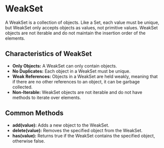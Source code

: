 # WeakSet

A WeakSet is a collection of objects. Like a Set, each value must be unique, but WeakSet only accepts objects as values, not primitive values. WeakSet objects are not iterable and do not maintain the insertion order of the elements.

## Characteristics of WeakSet

- **Only Objects:** A WeakSet can only contain objects.
- **No Duplicates:** Each object in a WeakSet must be unique.
- **Weak References:** Objects in a WeakSet are held weakly, meaning that if there are no other references to an object, it can be garbage collected.
- **Non-Iterable:** WeakSet objects are not iterable and do not have methods to iterate over elements.

## Common Methods

- **add(value):** Adds a new object to the WeakSet.
- **delete(value):** Removes the specified object from the WeakSet.
- **has(value):** Returns true if the WeakSet contains the specified object, otherwise false.
